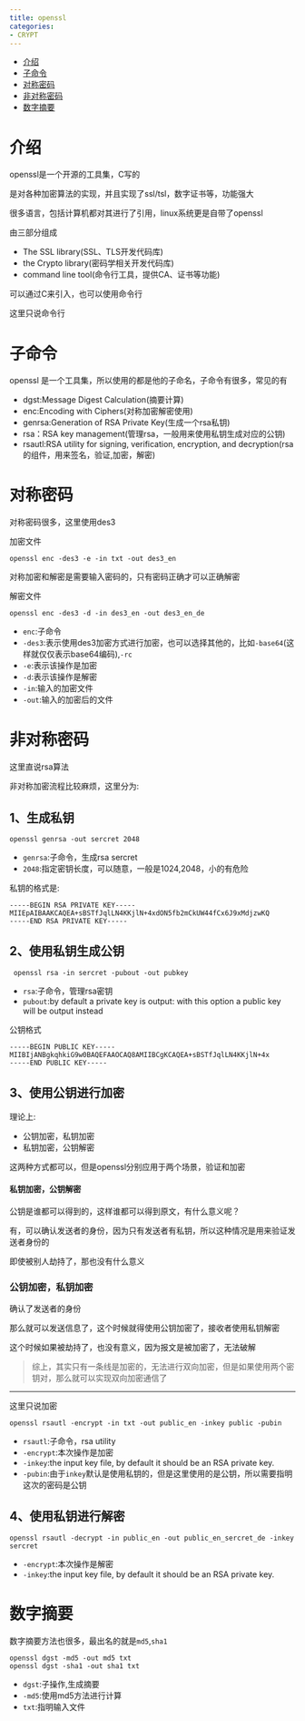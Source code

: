 ```yaml
---
title: openssl
categories:
- CRYPT
---
```


- [介绍](#介绍)
- [子命令](#子命令)
- [对称密码](#对称密码)
- [非对称密码](#非对称密码)
- [数字摘要](#数字摘要)

# 介绍

openssl是一个开源的工具集，C写的


是对各种加密算法的实现，并且实现了ssl/tsl，数字证书等，功能强大

很多语言，包括计算机都对其进行了引用，linux系统更是自带了openssl

由三部分组成


-  The SSL library(SSL、TLS开发代码库)
-  the Crypto library(密码学相关开发代码库)
-  command line tool(命令行工具，提供CA、证书等功能)


可以通过C来引入，也可以使用命令行

这里只说命令行

# 子命令

openssl 是一个工具集，所以使用的都是他的子命名，子命令有很多，常见的有

- dgst:Message Digest Calculation(摘要计算)
- enc:Encoding with Ciphers(对称加密解密使用)
- genrsa:Generation of RSA Private Key(生成一个rsa私钥)
- rsa：RSA key management(管理rsa，一般用来使用私钥生成对应的公钥)
- rsautl:RSA utility for signing, verification, encryption, and decryption(rsa的组件，用来签名，验证,加密，解密)

# 对称密码

对称密码很多，这里使用des3

加密文件
```
openssl enc -des3 -e -in txt -out des3_en 
```

对称加密和解密是需要输入密码的，只有密码正确才可以正确解密

解密文件
```
openssl enc -des3 -d -in des3_en -out des3_en_de
```

- `enc`:子命令
- `-des3`:表示使用des3加密方式进行加密，也可以选择其他的，比如`-base64`(这样就仅仅表示base64编码),`-rc`
- `-e`:表示该操作是加密
- `-d`:表示该操作是解密
- `-in`:输入的加密文件
- `-out`:输入的加密后的文件


# 非对称密码

这里直说rsa算法


非对称加密流程比较麻烦，这里分为:

## 1、生成私钥

```
openssl genrsa -out sercret 2048
```

- `genrsa`:子命令，生成rsa sercret
- `2048`:指定密钥长度，可以随意，一般是1024,2048，小的有危险


私钥的格式是:

```
-----BEGIN RSA PRIVATE KEY-----
MIIEpAIBAAKCAQEA+sBSTfJqlLN4KKjlN+4xdON5fb2mCkUW44fCx6J9xMdjzwKQ
-----END RSA PRIVATE KEY-----
```


## 2、使用私钥生成公钥

```
 openssl rsa -in sercret -pubout -out pubkey
```

- `rsa`:子命令，管理rsa密钥
- `pubout`:by default a private key is output: with this option a public key will be output instead

公钥格式

```
-----BEGIN PUBLIC KEY-----
MIIBIjANBgkqhkiG9w0BAQEFAAOCAQ8AMIIBCgKCAQEA+sBSTfJqlLN4KKjlN+4x
-----END PUBLIC KEY-----
```


## 3、使用公钥进行加密

理论上:

- 公钥加密，私钥加密
- 私钥加密，公钥解密

这两种方式都可以，但是openssl分别应用于两个场景，验证和加密

#### 私钥加密，公钥解密
公钥是谁都可以得到的，这样谁都可以得到原文，有什么意义呢？

有，可以确认发送者的身份，因为只有发送者有私钥，所以这种情况是用来验证发送者身份的

即使被别人劫持了，那也没有什么意义

### 公钥加密，私钥加密

确认了发送者的身份

那么就可以发送信息了，这个时候就得使用公钥加密了，接收者使用私钥解密

这个时候如果被劫持了，也没有意义，因为报文是被加密了，无法破解

> 综上，其实只有一条线是加密的，无法进行双向加密，但是如果使用两个密钥对，那么就可以实现双向加密通信了

---------------

这里只说加密

```
openssl rsautl -encrypt -in txt -out public_en -inkey public -pubin
```
- `rsautl`:子命令，rsa utility
- `-encrypt`:本次操作是加密
- `-inkey`:the input key file, by default it should be an RSA private key.
- `-pubin`:由于`inkey`默认是使用私钥的，但是这里使用的是公钥，所以需要指明这次的密码是公钥

## 4、使用私钥进行解密

```
openssl rsautl -decrypt -in public_en -out public_en_sercret_de -inkey sercret 
```
- `-encrypt`:本次操作是解密
- `-inkey`:the input key file, by default it should be an RSA private key.

# 数字摘要

数字摘要方法也很多，最出名的就是`md5`,`sha1`

```
openssl dgst -md5 -out md5 txt
openssl dgst -sha1 -out sha1 txt
```

- `dgst`:子操作,生成摘要
- `-md5`:使用md5方法进行计算
- `txt`:指明输入文件